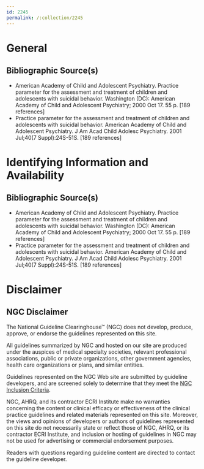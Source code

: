 ```yaml
---
id: 2245
permalink: /:collection/2245
---
```


# General

## Bibliographic Source(s)

- American Academy of Child and Adolescent Psychiatry. Practice parameter for the assessment and treatment of children and adolescents with suicidal behavior. Washington (DC): American Academy of Child and Adolescent Psychiatry; 2000 Oct 17. 55 p. [189 references]
- Practice parameter for the assessment and treatment of children and adolescents with suicidal behavior. American Academy of Child and Adolescent Psychiatry. J Am Acad Child Adolesc Psychiatry. 2001 Jul;40(7 Suppl):24S-51S. [189 references]

# Identifying Information and Availability

## Bibliographic Source(s)

- American Academy of Child and Adolescent Psychiatry. Practice parameter for the assessment and treatment of children and adolescents with suicidal behavior. Washington (DC): American Academy of Child and Adolescent Psychiatry; 2000 Oct 17. 55 p. [189 references]
- Practice parameter for the assessment and treatment of children and adolescents with suicidal behavior. American Academy of Child and Adolescent Psychiatry. J Am Acad Child Adolesc Psychiatry. 2001 Jul;40(7 Suppl):24S-51S. [189 references]

# Disclaimer

## NGC Disclaimer

The National Guideline Clearinghouse™ (NGC) does not develop, produce, approve, or endorse the guidelines represented on this site.

All guidelines summarized by NGC and hosted on our site are produced under the auspices of medical specialty societies, relevant professional associations, public or private organizations, other government agencies, health care organizations or plans, and similar entities.

Guidelines represented on the NGC Web site are submitted by guideline developers, and are screened solely to determine that they meet the [NGC Inclusion Criteria](/help-and-about/summaries/inclusion-criteria).

NGC, AHRQ, and its contractor ECRI Institute make no warranties concerning the content or clinical efficacy or effectiveness of the clinical practice guidelines and related materials represented on this site. Moreover, the views and opinions of developers or authors of guidelines represented on this site do not necessarily state or reflect those of NGC, AHRQ, or its contractor ECRI Institute, and inclusion or hosting of guidelines in NGC may not be used for advertising or commercial endorsement purposes.

Readers with questions regarding guideline content are directed to contact the guideline developer.

